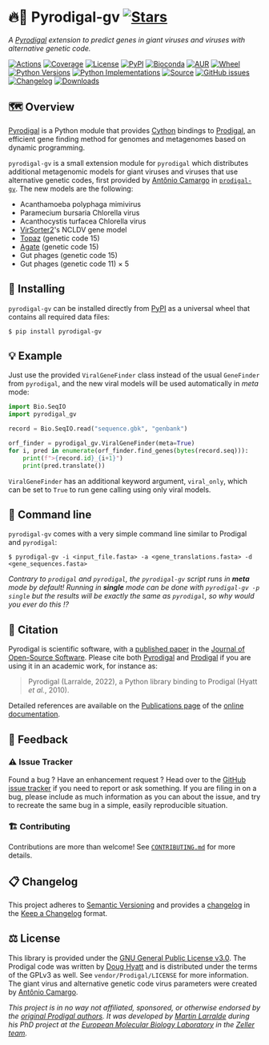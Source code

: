 # 🔥🦠 Pyrodigal-gv [![Stars](https://img.shields.io/github/stars/althonos/pyrodigal-gv.svg?style=social&maxAge=3600&label=Star)](https://github.com/althonos/pyrodigal-gv/stargazers)

*A [Pyrodigal](https://github.com/althonos/pyrodigal) extension to predict genes in giant viruses and viruses with alternative genetic code.*

[![Actions](https://img.shields.io/github/actions/workflow/status/althonos/pyrodigal-gv/test.yml?branch=main&logo=github&style=flat-square&maxAge=300)](https://github.com/althonos/pyrodigal-gv/actions)
[![Coverage](https://img.shields.io/codecov/c/gh/althonos/pyrodigal-gv?style=flat-square&maxAge=3600&logo=codecov)](https://codecov.io/gh/althonos/pyrodigal-gv/)
[![License](https://img.shields.io/badge/license-GPLv3-blue.svg?style=flat-square&maxAge=2678400)](https://choosealicense.com/licenses/gpl-3.0/)
[![PyPI](https://img.shields.io/pypi/v/pyrodigal-gv.svg?style=flat-square&maxAge=3600&logo=PyPI)](https://pypi.org/project/pyrodigal-gv)
[![Bioconda](https://img.shields.io/conda/vn/bioconda/pyrodigal-gv?style=flat-square&maxAge=3600&logo=anaconda)](https://anaconda.org/bioconda/pyrodigal-gv)
[![AUR](https://img.shields.io/aur/version/python-pyrodigal-gv?logo=archlinux&style=flat-square&maxAge=3600)](https://aur.archlinux.org/packages/python-pyrodigal-gv)
[![Wheel](https://img.shields.io/pypi/wheel/pyrodigal.svg?style=flat-square&maxAge=3600)](https://pypi.org/project/pyrodigal-gv/#files)
[![Python Versions](https://img.shields.io/pypi/pyversions/pyrodigal-gv.svg?style=flat-square&maxAge=600&logo=python)](https://pypi.org/project/pyrodigal/#files)
[![Python Implementations](https://img.shields.io/pypi/implementation/pyrodigal-gv.svg?style=flat-square&maxAge=600&label=impl)](https://pypi.org/project/pyrodigal-gv/#files)
[![Source](https://img.shields.io/badge/source-GitHub-303030.svg?maxAge=2678400&style=flat-square)](https://github.com/althonos/pyrodigal-gv/)
[![GitHub issues](https://img.shields.io/github/issues/althonos/pyrodigal-gv.svg?style=flat-square&maxAge=600)](https://github.com/althonos/pyrodigal-gv/issues)
[![Changelog](https://img.shields.io/badge/keep%20a-changelog-8A0707.svg?maxAge=2678400&style=flat-square)](https://github.com/althonos/pyrodigal-gv/blob/main/CHANGELOG.md)
[![Downloads](https://img.shields.io/pypi/dm/pyrodigal-gv?style=flat-square&color=303f9f&maxAge=86400&label=downloads)](https://pepy.tech/project/pyrodigal-gv)


## 🗺️ Overview

[Pyrodigal](https://github.com/althonos/pyrodigal) is a Python module that provides 
[Cython](https://cython.org/) bindings to [Prodigal](https://github.com/hyattpd/Prodigal/), 
an efficient gene finding method for genomes and metagenomes based on dynamic programming.

`pyrodigal-gv` is a small extension module for `pyrodigal` which distributes
additional metagenomic models for giant viruses and viruses that use
alternative genetic codes, first provided by [Antônio Camargo](https://github.com/apcamargo)
in [`prodigal-gv`](https://github.com/apcamargo/prodigal-gv). The new models
are the following:

* Acanthamoeba polyphaga mimivirus
* Paramecium bursaria Chlorella virus
* Acanthocystis turfacea Chlorella virus
* [VirSorter2](https://github.com/jiarong/VirSorter2)'s NCLDV gene model
* [Topaz](https://www.biorxiv.org/content/10.1101/2021.08.26.457843v1.full) (genetic code 15)
* [Agate](https://www.biorxiv.org/content/10.1101/2021.08.26.457843v1.full) (genetic code 15)
* Gut phages (genetic code 15)
* Gut phages (genetic code 11) × 5

## 🔧 Installing

`pyrodigal-gv` can be installed directly from [PyPI](https://pypi.org/project/pyrodigal/)
as a universal wheel that contains all required data files:
```console
$ pip install pyrodigal-gv
```

<!--
Otherwise, `pyrodigal-gv` is also available as a [Bioconda](https://bioconda.github.io/)
package:
```console
$ conda install -c bioconda pyrodigal-gv
``` -->

## 💡 Example

Just use the provided `ViralGeneFinder` class instead of the usual `GeneFinder`
from `pyrodigal`, and the new viral models will be used automatically in
*meta* mode:

```python
import Bio.SeqIO
import pyrodigal_gv

record = Bio.SeqIO.read("sequence.gbk", "genbank")

orf_finder = pyrodigal_gv.ViralGeneFinder(meta=True)
for i, pred in enumerate(orf_finder.find_genes(bytes(record.seq))):
    print(f">{record.id}_{i+1}")
    print(pred.translate())
```

`ViralGeneFinder` has an additional keyword argument, `viral_only`, which can
be set to `True` to run gene calling using only viral models.

## 🔨 Command line

`pyrodigal-gv` comes with a very simple command line similar to Prodigal and `pyrodigal`:
```console
$ pyrodigal-gv -i <input_file.fasta> -a <gene_translations.fasta> -d <gene_sequences.fasta>
```

*Contrary to `prodigal` and `pyrodigal`, the `pyrodigal-gv` script runs in **meta** mode
by default! Running in **single** mode can be done with `pyrodigal-gv -p single` but 
the results will be exactly the same as `pyrodigal`, so why would you ever do this ⁉️*


## 🔖 Citation

Pyrodigal is scientific software, with a
[published paper](https://doi.org/10.21105/joss.04296)
in the [Journal of Open-Source Software](https://joss.theoj.org/). Please
cite both [Pyrodigal](https://doi.org/10.21105/joss.04296)
and [Prodigal](https://doi.org/10.1186/1471-2105-11-119) if you are using it in
an academic work, for instance as:

> Pyrodigal (Larralde, 2022), a Python library binding to Prodigal (Hyatt *et al.*, 2010).

Detailed references are available on the [Publications page](https://pyrodigal.readthedocs.io/en/stable/publications.html) of the
[online documentation](https://pyrodigal.readthedocs.io/).


## 💭 Feedback

### ⚠️ Issue Tracker

Found a bug ? Have an enhancement request ? Head over to the [GitHub issue
tracker](https://github.com/althonos/pyrodigal-gv/issues) if you need to report
or ask something. If you are filing in on a bug, please include as much
information as you can about the issue, and try to recreate the same bug
in a simple, easily reproducible situation.

### 🏗️ Contributing

Contributions are more than welcome! See
[`CONTRIBUTING.md`](https://github.com/althonos/pyrodigal-gv/blob/main/CONTRIBUTING.md)
for more details.

## 📋 Changelog

This project adheres to [Semantic Versioning](http://semver.org/spec/v2.0.0.html)
and provides a [changelog](https://github.com/althonos/pyrodigal-gv/blob/main/CHANGELOG.md)
in the [Keep a Changelog](http://keepachangelog.com/en/1.0.0/) format.


## ⚖️ License

This library is provided under the [GNU General Public License v3.0](https://choosealicense.com/licenses/gpl-3.0/).
The Prodigal code was written by [Doug Hyatt](https://github.com/hyattpd) and is distributed under the
terms of the GPLv3 as well. See `vendor/Prodigal/LICENSE` for more information.
The giant virus and alternative genetic code virus parameters were created
by [Antônio Camargo](https://github.com/apcamargo).

*This project is in no way not affiliated, sponsored, or otherwise endorsed
by the [original Prodigal authors](https://github.com/hyattpd). It was developed
by [Martin Larralde](https://github.com/althonos/) during his PhD project
at the [European Molecular Biology Laboratory](https://www.embl.de/) in
the [Zeller team](https://github.com/zellerlab).*
